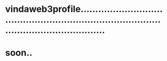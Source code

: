 # vindaweb3profile...................................................................................................................
# soon..
